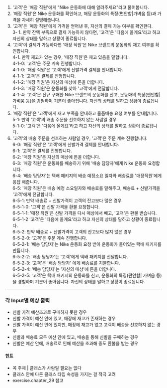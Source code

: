 1. '고객'은 '매장 직원'에게 "Nike 운동화에 대해 알려주세요"라고 물어봅니다.
2. '매장 직원'은 Nike 운동화를 확인하고, 해당 운동화의 특징(편안함|가벼움 등)과 가격을 자세히 설명해줍니다.
3. '고객'은 '매장 직원'에게 가격을 얻어낸 후, 자신의 결제 가능 여부를 확인한다.\
   3- 1. 만약 잔액 부족으로 결제 가능하지 않다면, '고객'은 '다음에 올게요'라고 하고 자신의 상태를 말하고 상황이 종료됩니다.
4. '고객'이 결제가 가능하다면 '매장 직원'은 Nike 브랜드의 운동화의 재고 여부를 확인합니다.\
   4-1.  만약 재고가 있는 경우, '매장 직원'은 재고 있음을 말합니다.\
4-1-0: '고객'은 주문 계속 진행합니다.\
   4-1-0: '매장 직원'은 '고객'에게 신발가격 결제를 안내합니다.\
   4-1-1: '고객'은 결제를 진행합니다.\
   4-1-2: '매장 직원'은 자신의 매상에 돈을 더합니다.\
   4-1-3: '매장 직원'은 운동화를 찾아 '고객'에게 전달합니다.\
   4-1-4: '고객'은 신규 구매한 Nike 브랜드의 운동화를 신고, 운동화의 특징(편안함| 가벼움 등)을 경험하며 기분이 좋아집니다. 자신의 상태를 말하고 상황이 종료됩니다.
5. '매장 직원'은 '고객'에게 재고 부족을 안내하고 물품배송 요청 여부를 안내합니다.\
   5-1: 만약 '고객'의 배송 주문을 선호하지 않는 사람일 경우   \
   5-1-0: '고객'은 '다음에 올게요'라고 하고 자신의 상태를 말하고 상황이 종료됩니다.
6. '고객'의 배송 주문을 선호하는 사람일 경우, '고객'은 주문 계속 진행합니다.\
   6-0:	'매장 직원'은 '고객'에게 신발가격 결제를 안내합니다.\
   6-1: '고객'은 결제를 진행합니다.\
   6-2: '매장 직원'은 자신의 매상에 돈을 더합니다.\
   6-3: '매장 직원'은 운동화를 배송하기 위해 '배송 담당자'에게  Nike 운동화 요청합니다.\
   6-4: '배송 담당자'는 택배 패키지의 배송 예정소요 일자와 배송료를 '매장직원'에게 응답 해줍니다.\
   6-5: '매장 직원'은 배송 예정 소요일자와 배송료를 말해주고, 배송료 + 신발가격을 '고객'에게 전달합니다.\
   6-5-1: 만약 배송료 + 신발가격이 고객의 잔고보다 많은 경우\
   6-5-1-0: '고객'은 신발 가격을 환불 요청합니다.\
   6-5-1-1: '매장 직원'은 신발 가격을 다시 매상에서 빼고, '고객'은 환불 받습니다.\
   6-5-1-2 '고객'은 '다음에 올게요'라고 하고 자신의 상태를 말하고 상황이 종료됩니다.\
   6-5-2: 만약 배송료 + 신발가격이 고객의 잔고보다 많지 않은 경우\
   6-5-2-0: '고객'은 주문 계속 진행합니다.\
   6-5-2-1: '배송 담당자'는 Nike 운동화 요청 받아 운동화가 들어있는 택배 패키지를 만듭니다.\
   6-5-2-2: '배송 담당자'는 '고객'에게 택배 패키지를 전달합니다.\
   6-5-2-3: '고객'은 '배송 담당자' 에게 배송료를 지불합니다.\
   6-5-2-4: '배송 담당자'는 '자신의 매상'에 돈을 더합니다.\
   6-5-2-5: '고객'은 택배 패키지의 운동화를 신고, 운동화의 특징(편안함| 가벼움 등)을 경험하며 기분이 좋아집니다. 자신의 상태를 말하고 상황이 종료됩니다.
----

### 각 Input별 예상 출력
- 신발 가격 예산초과로 구매하지 못한 경우
- 신발 가격이 예산 안에 있고, 매장에 재고가 존재하는 경우
- 신발 가격이 예산 안에 있지만, 매장에 재고가 없고 고객이 배송을 선호하지 않는 경우
- 신발과 배송료 모두 예산 안에 있고, 배송을 통해 신발을 구매하는 경우
- 신발은 예산 안에, 배송료로 인해 예산을 초과해 중도 환불을 받는 경우


#### 힌트
- 꼭 주체 | 클래스가 사람일 필요는 없다
- 클래스 안에 다른 클래스 타입 속성을 가지는 걸 적극 고려
- exercise.chapter_29 참고